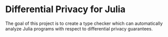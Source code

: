 
# Differential Privacy for Julia

The goal of this project is to create a type checker which can automatically analyze Julia programs with respect to differential privacy guarantees.

